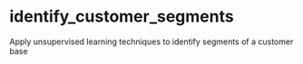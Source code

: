 # identify_customer_segments
Apply unsupervised learning techniques to identify segments of a customer base
